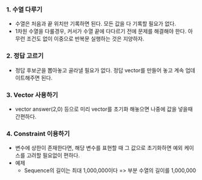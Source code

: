 ### 1. 수열 다루기
  - 수열은 처음과 끝 위치만 기록하면 된다. 모든 값을 다 기록할 필요가 없다.
  - 1차원 수열을 다룰경우, 커서가 수열 끝에 다다르기 전에 문제를 해결해야 한다. 아무런 조건도 없이 이중으로 반복문 실행하는 것은 지양하자.

### 2. 정답 고르기
  - 정답 후보군을 뽑아놓고 골라낼 필요가 없다. 정답 vector를 만들어 놓고 계속 업데이트해주면 된다.

### 3. Vector 사용하기
  - vector<int> answer(2,0) 등으로 미리 vector를 초기화 해놓으면 나중에 값을 넣을때 간편하다.
  
### 4. Constraint 이용하기
  - 변수에 상한이 존재한다면, 해당 변수를 표현할 때 그 값으로 초기화하면 예외 케이스를 고려할 필요없이 편하다.
  - 예제
    - Sequence의 길이는 최대 1,000,000이다 => 부분 수열의 길이를 1,000,000

